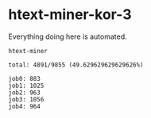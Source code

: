 # htext-miner-kor-3

Everything doing here is automated.

```
htext-miner

total: 4891/9855 (49.629629629629626%)

job0: 883
job1: 1025
job2: 963
job3: 1056
job4: 964
```